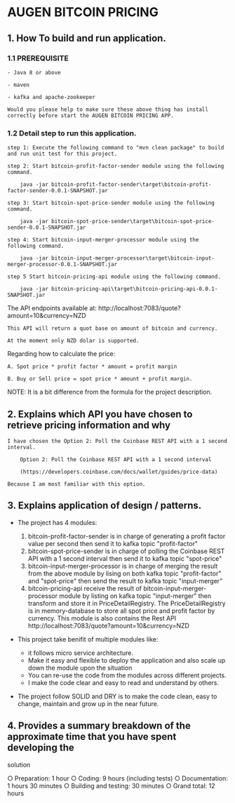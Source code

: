 # AUGEN BITCOIN PRICING


## 1. How To build and run application.

### 1.1 PREREQUISITE
	- Java 8 or above
	
	- maven
	
	- kafka and apache-zookeeper
	
	Would you please help to make sure these above thing has install correctly before start the AUGEN BITCOIN PRICING APP.
	
### 1.2 Detail step to run this application.

	step 1: Execute the following command to "mvn clean package" to build and run unit test for this project.
	
	step 2: Start bitcoin-profit-factor-sender module using the following command.
	
		java -jar bitcoin-profit-factor-sender\target\bitcoin-profit-factor-sender-0.0.1-SNAPSHOT.jar
		
	step 3: Start bitcoin-spot-price-sender module using the following command.
	
		java -jar bitcoin-spot-price-sender\target\bitcoin-spot-price-sender-0.0.1-SNAPSHOT.jar
		
    step 4: Start bitcoin-input-merger-processor module using the following command.

		java -jar bitcoin-input-merger-processor\target\bitcoin-input-merger-processor-0.0.1-SNAPSHOT.jar
		
	step 5 Start bitcoin-pricing-api module using the following command.
	
 		java -jar bitcoin-pricing-api\target\bitcoin-pricing-api-0.0.1-SNAPSHOT.jar
	
The API endpoints available at: http://localhost:7083/quote?amount=10&currency=NZD

	This API will return a quot base on amount of bitcoin and currency.
	
	At the moment only NZD dolar is supported.


Regarding how to calculate the price:

	A. Spot price * profit factor * amount = profit margin
	
	B. Buy or Sell price = spot price * amount + profit margin.
	
NOTE: It is a bit difference from the formula for the project description.

	
## 2. Explains which API you have chosen to retrieve pricing information and why

	I have chosen the Option 2: Poll the Coinbase REST API with a 1 second interval.
	
		Option 2: Poll the Coinbase REST API with a 1 second interval
		
		(https://developers.coinbase.com/docs/wallet/guides/price-data)
		
	Because I am most familiar with this option.

## 3. Explains application of design / patterns.

- The project has 4 modules:
	1. bitcoin-profit-factor-sender is in charge of generating a profit factor value per second then send it to kafka topic "profit-factor"
	2. bitcoin-spot-price-sender is in charge of polling the Coinbase REST API with a 1 second interval then send it to kafka topic "spot-price"
	3. bitcoin-input-merger-processor is in charge of merging the result from the above module by lising on both kafka topic "profit-factor" and "spot-price"
		then send the result to kafka topic "input-merger"
	4. bitcoin-pricing-api receive the result of bitcoin-input-merger-processor module by listing on kafka topic "input-merger"
		then transform and store it in PriceDetailRegistry.
		The PriceDetailRegistry is in memory-database to store all spot price and profit factor by currency.
		This module is also contains the Rest API http://localhost:7083/quote?amount=10&currency=NZD
	
- This project take benifit of multiple modules like:
	+ it follows micro service architecture.
	+ Make it easy and flexible to deploy the application and also scale up down the module upon the situation
	+ You can re-use the code from the modules across different projects.
	+ I make the code clear and easy to read and understand by others.
	
- The project follow SOLID and DRY is to make the code clean, easy to change, maintain and grow up in the near future.

## 4. Provides a summary breakdown of the approximate time that you have spent developing the
solution

○ Preparation: 1 hour
○ Coding: 9 hours (including tests)
○ Documentation: 1 hours 30 minutes
○ Building and testing: 30 minutes
○ Grand total: 12 hours